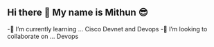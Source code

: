 ## Hi there 👋 My name is Mithun 😎

-🌱 I’m currently learning ... Cisco Devnet and Devops
-👯 I’m looking to collaborate on ... Devops

<!--
**mithunmahato/mithunmahato** is a ✨ _special_ ✨ repository because its `README.md` (this file) appears on your GitHub profile.

Here are some ideas to get you started:

- 🔭 I’m currently working on ... 
-🌱 I’m currently learning ... Cisco Devnet and Devops
-👯 I’m looking to collaborate on ... Devops
- 🤔 I’m looking for help with ... Learning Devops
- 💬 Ask me about ...
- 📫 How to reach me: mahatomithun3@gmail.com
- 😄 Pronouns: ...
- ⚡ Fun fact: ...
-->
